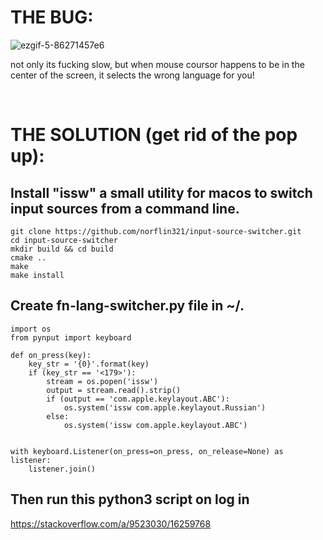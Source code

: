 # THE BUG:
![ezgif-5-86271457e6](https://user-images.githubusercontent.com/33498670/167284292-2fe06593-0e47-4c7e-8086-8abd2237466c.gif)

not only its fucking slow, but when mouse coursor happens to be in the center of the screen, it selects the wrong language for you!

&nbsp;&nbsp;&nbsp;&nbsp;&nbsp;&nbsp;
# THE SOLUTION (get rid of the pop up):

Install "issw" a small utility for macos to switch input sources from a command line.
------------

    git clone https://github.com/norflin321/input-source-switcher.git
    cd input-source-switcher
    mkdir build && cd build
    cmake ..
    make
    make install

Create fn-lang-switcher.py file in ~/.
------------

    import os
    from pynput import keyboard

    def on_press(key):
        key_str = '{0}'.format(key)
        if (key_str == '<179>'):
            stream = os.popen('issw')
            output = stream.read().strip()
            if (output == 'com.apple.keylayout.ABC'):
                os.system('issw com.apple.keylayout.Russian')
            else:
                os.system('issw com.apple.keylayout.ABC')


    with keyboard.Listener(on_press=on_press, on_release=None) as listener:
        listener.join()
        
Then run this python3 script on log in
------------
https://stackoverflow.com/a/9523030/16259768
